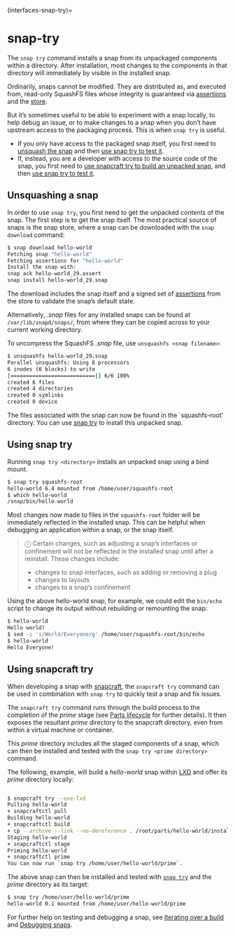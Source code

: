 (interfaces-snap-try)=
# snap-try

The `snap try` command installs a snap from its unpackaged components within a directory. After installation, most changes to the components in that directory will immediately by visible in the installed snap.

Ordinarily, snaps cannot be modified. They are distributed as, and executed from, read-only SquashFS files whose integrity is guaranteed via [assertions](/) and the [store](/).

But it’s sometimes useful to be able to experiment with a snap locally, to help debug an issue, or to make changes to a snap when you don’t have upstream access to the packaging process. This is when `snap try` is useful.

* If you only have access to the packaged snap itself, you first need to [unsquash the snap](#heading--unsquash) and then [use snap try to test it](#heading--snaptry).
* If, instead, you are a developer with access to the source code of the snap, you first need to [use snapcraft try to build an unpacked snap](#heading--snapcrafttry), and then [use snap try to test it](#heading--snaptry).

<h2 id='heading--unsquash'>Unsquashing a snap</h2>

In order to use `snap try`, you first need to get the unpacked contents of the snap. The first step is to get the snap itself. The most practical source of snaps is the snap store, where a snap can be downloaded with the `snap download` command:

```bash
$ snap download hello-world
Fetching snap "hello-world"
Fetching assertions for "hello-world"
Install the snap with:
snap ack hello-world_29.assert
snap install hello-world_29.snap
```

The download includes the snap itself and a signed set of [assertions](/) from the store to validate the snap’s default state.

Alternatively, _.snap_ files for any installed snaps can be found at `/var/lib/snapd/snaps/`, from where they can be copied across to your current working directory.

To uncompress the SquashFS _.snap_ file, use `unsquashfs <snap filename>`:

```bash
$ unsquashfs hello-world_29.snap
Parallel unsquashfs: Using 8 processors
6 inodes (6 blocks) to write
[===========================|] 6/6 100%
created 6 files
created 4 directories
created 0 symlinks
created 0 device
```

The files associated with the snap can now be found in the `squashfs-root’ directory. You can use [snap try](#heading--snaptry) to install this unpacked snap.

<h2 id='heading--snaptry'>Using snap try</h2>

Running `snap try <directory>` installs an unpacked snap using a bind mount.

```bash
$ snap try squashfs-root
hello-world 6.4 mounted from /home/user/squashfs-root
$ which hello-world
/snap/bin/hello-world
```

Most changes now made to files in the `squashfs-root` folder will be immediately reflected in the installed snap. This can be helpful when debugging an application within a snap, or the snap itself.

> ⓘ Certain changes, such as adjusting a snap’s interfaces or confinement will not be reflected in the installed snap until after a reinstall. These changes include:
>
>* changes to snap interfaces, such as adding or removing a plug
>* changes to layouts
>* changes to a snap’s confinement

Using the above hello-world snap, for example, we could edit the `bin/echo` script to change its output without rebuilding or remounting the snap:

```bash
$ hello-world
Hello world!
$ sed -i 's/World/Everyone/g' /home/user/squashfs-root/bin/echo
$ hello-world
Hello Everyone!
```

<h2 id='heading--snapcrafttry'>Using snapcraft try</h2>

When developing a snap with [snapcraft](/), the `snapcraft try` command can be used in combination with `snap try` to quickly test a snap and fix issues.

The `snapcraft try` command runs through the build process to the completion of the _prime_ stage (see [Parts lifecycle](/) for further details). It then exposes the resultant _prime_ directory to the snapcraft directory, even from within a virtual machine or container.

This _prime_ directory includes all the staged components of a snap, which can then be installed and tested with the `snap try <prime directory>` command.

The following,  example, will build a _hello-world_ snap within [LXD](/) and offer its _prime_ directory locally:

```bash

$ snapcraft try --use-lxd
Pulling hello-world
+ snapcraftctl pull
Building hello-world
+ snapcraftctl build
+ cp --archive --link --no-dereference . /root/parts/hello-world/install
Staging hello-world
+ snapcraftctl stage
Priming hello-world
+ snapcraftctl prime
You can now run `snap try /home/user/hello-world/prime`.
```

The above snap can then be installed and tested with [`snap try`](#heading--snaptry) and the _prime_ directory as its target:

```bash
$ snap try /home/user/hello-world/prime
hello-world 0.1 mounted from /home/user/hello-world/prime
```

For further help on testing and debugging a snap, see [Iterating over a build](/) and [Debugging snaps](/interfaces/debug-snaps).

